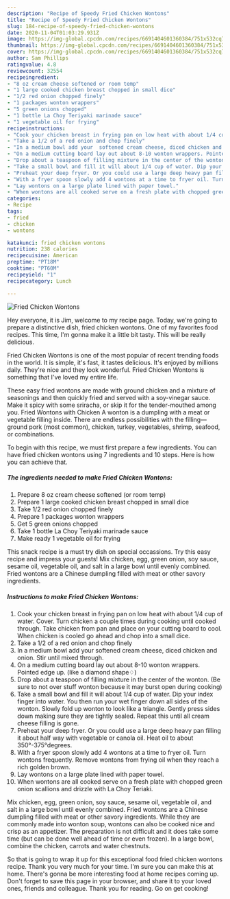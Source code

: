 ```yaml
---
description: "Recipe of Speedy Fried Chicken Wontons"
title: "Recipe of Speedy Fried Chicken Wontons"
slug: 184-recipe-of-speedy-fried-chicken-wontons
date: 2020-11-04T01:03:29.931Z
image: https://img-global.cpcdn.com/recipes/6691404601360384/751x532cq70/fried-chicken-wontons-recipe-main-photo.jpg
thumbnail: https://img-global.cpcdn.com/recipes/6691404601360384/751x532cq70/fried-chicken-wontons-recipe-main-photo.jpg
cover: https://img-global.cpcdn.com/recipes/6691404601360384/751x532cq70/fried-chicken-wontons-recipe-main-photo.jpg
author: Sam Phillips
ratingvalue: 4.8
reviewcount: 32554
recipeingredient:
- "8 oz cream cheese softened or room temp"
- "1 large cooked chicken breast chopped in small dice"
- "1/2 red onion chopped finely"
- "1 packages wonton wrappers"
- "5 green onions chopped"
- "1 bottle La Choy Teriyaki marinade sauce"
- "1 vegetable oil for frying"
recipeinstructions:
- "Cook your chicken breast in frying pan on low heat with about 1/4 cup of water. Cover. Turn chicken a couple times during cooking until cooked through. Take chicken from pan and place on your cutting board to cool. When chicken is cooled go ahead and chop into a small dice."
- "Take a 1/2 of a red onion and chop finely"
- "In a medium bowl add your  softened cream cheese, diced chicken and onion. Stir until mixed through."
- "On a medium cutting board lay out about 8-10 wonton wrappers. Pointed edge up. (like a diamond shape♢)"
- "Drop about a teaspoon of filling mixture in the center of the wonton. (Be sure to not over stuff wonton because it may burst open during cooking)"
- "Take a small bowl and fill it will about 1/4 cup of water. Dip your index finger into water. You then run your wet finger down all sides of the wonton. Slowly fold up wonton to look like a triangle. Gently press sides down making sure they are tightly sealed. Repeat this until all cream cheese filling is gone."
- "Preheat your deep fryer. Or you could use a large deep heavy pan filling it about half way with vegetable or canola oil. Heat oil to about 350°-375°degrees."
- "With a fryer spoon slowly add 4 wontons at a time to fryer oil. Turn wontons frequently. Remove wontons from frying oil when they reach a rich golden brown."
- "Lay wontons on a large plate lined with paper towel."
- "When wontons are all cooked serve on a fresh plate with chopped green onion scallions and drizzle with La Choy Teriaki."
categories:
- Recipe
tags:
- fried
- chicken
- wontons

katakunci: fried chicken wontons 
nutrition: 238 calories
recipecuisine: American
preptime: "PT18M"
cooktime: "PT60M"
recipeyield: "1"
recipecategory: Lunch

---
```



![Fried Chicken Wontons](https://img-global.cpcdn.com/recipes/6691404601360384/751x532cq70/fried-chicken-wontons-recipe-main-photo.jpg)

Hey everyone, it is Jim, welcome to my recipe page. Today, we're going to prepare a distinctive dish, fried chicken wontons. One of my favorites food recipes. This time, I'm gonna make it a little bit tasty. This will be really delicious.

Fried Chicken Wontons is one of the most popular of recent trending foods in the world. It is simple, it's fast, it tastes delicious. It's enjoyed by millions daily. They're nice and they look wonderful. Fried Chicken Wontons is something that I've loved my entire life.

These easy fried wontons are made with ground chicken and a mixture of seasonings and then quickly fried and served with a soy-vinegar sauce. Make it spicy with some sriracha, or skip it for the tender-mouthed among you. Fried Wontons with Chicken A wonton is a dumpling with a meat or vegetable filling inside. There are endless possibilities with the filling—ground pork (most common), chicken, turkey, vegetables, shrimp, seafood, or combinations.


To begin with this recipe, we must first prepare a few ingredients. You can have fried chicken wontons using 7 ingredients and 10 steps. Here is how you can achieve that.

<!--inarticleads1-->

##### The ingredients needed to make Fried Chicken Wontons:

1. Prepare 8 oz cream cheese softened (or room temp)
1. Prepare 1 large cooked chicken breast chopped in small dice
1. Take 1/2 red onion chopped finely
1. Prepare 1 packages wonton wrappers
1. Get 5 green onions chopped
1. Take 1 bottle La Choy Teriyaki marinade sauce
1. Make ready 1 vegetable oil for frying


This snack recipe is a must try dish on special occassions. Try this easy recipe and impress your guests! Mix chicken, egg, green onion, soy sauce, sesame oil, vegetable oil, and salt in a large bowl until evenly combined. Fried wontons are a Chinese dumpling filled with meat or other savory ingredients. 

<!--inarticleads2-->

##### Instructions to make Fried Chicken Wontons:

1. Cook your chicken breast in frying pan on low heat with about 1/4 cup of water. Cover. Turn chicken a couple times during cooking until cooked through. Take chicken from pan and place on your cutting board to cool. When chicken is cooled go ahead and chop into a small dice.
1. Take a 1/2 of a red onion and chop finely
1. In a medium bowl add your  softened cream cheese, diced chicken and onion. Stir until mixed through.
1. On a medium cutting board lay out about 8-10 wonton wrappers. Pointed edge up. (like a diamond shape♢)
1. Drop about a teaspoon of filling mixture in the center of the wonton. (Be sure to not over stuff wonton because it may burst open during cooking)
1. Take a small bowl and fill it will about 1/4 cup of water. Dip your index finger into water. You then run your wet finger down all sides of the wonton. Slowly fold up wonton to look like a triangle. Gently press sides down making sure they are tightly sealed. Repeat this until all cream cheese filling is gone.
1. Preheat your deep fryer. Or you could use a large deep heavy pan filling it about half way with vegetable or canola oil. Heat oil to about 350°-375°degrees.
1. With a fryer spoon slowly add 4 wontons at a time to fryer oil. Turn wontons frequently. Remove wontons from frying oil when they reach a rich golden brown.
1. Lay wontons on a large plate lined with paper towel.
1. When wontons are all cooked serve on a fresh plate with chopped green onion scallions and drizzle with La Choy Teriaki.


Mix chicken, egg, green onion, soy sauce, sesame oil, vegetable oil, and salt in a large bowl until evenly combined. Fried wontons are a Chinese dumpling filled with meat or other savory ingredients. While they are commonly made into wonton soup, wontons can also be cooked nice and crisp as an appetizer. The preparation is not difficult and it does take some time (but can be done well ahead of time or even frozen). In a large bowl, combine the chicken, carrots and water chestnuts. 

So that is going to wrap it up for this exceptional food fried chicken wontons recipe. Thank you very much for your time. I'm sure you can make this at home. There's gonna be more interesting food at home recipes coming up. Don't forget to save this page in your browser, and share it to your loved ones, friends and colleague. Thank you for reading. Go on get cooking!
